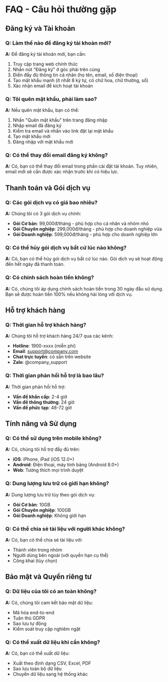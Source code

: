 # FAQ - Câu hỏi thường gặp

## Đăng ký và Tài khoản

### Q: Làm thế nào để đăng ký tài khoản mới?
**A:** Để đăng ký tài khoản mới, bạn cần:
1. Truy cập trang web chính thức
2. Nhấn nút "Đăng ký" ở góc phải trên cùng
3. Điền đầy đủ thông tin cá nhân (họ tên, email, số điện thoại)
4. Tạo mật khẩu mạnh (ít nhất 8 ký tự, có chữ hoa, chữ thường, số)
5. Xác nhận email để kích hoạt tài khoản

### Q: Tôi quên mật khẩu, phải làm sao?
**A:** Nếu quên mật khẩu, bạn có thể:
1. Nhấn "Quên mật khẩu" trên trang đăng nhập
2. Nhập email đã đăng ký
3. Kiểm tra email và nhấn vào link đặt lại mật khẩu
4. Tạo mật khẩu mới
5. Đăng nhập với mật khẩu mới

### Q: Có thể thay đổi email đăng ký không?
**A:** Có, bạn có thể thay đổi email trong phần cài đặt tài khoản. Tuy nhiên, email mới sẽ cần được xác nhận trước khi có hiệu lực.

## Thanh toán và Gói dịch vụ

### Q: Các gói dịch vụ có giá bao nhiêu?
**A:** Chúng tôi có 3 gói dịch vụ chính:
- **Gói Cơ bản**: 99,000đ/tháng - phù hợp cho cá nhân và nhóm nhỏ
- **Gói Chuyên nghiệp**: 299,000đ/tháng - phù hợp cho doanh nghiệp vừa
- **Gói Doanh nghiệp**: 599,000đ/tháng - phù hợp cho doanh nghiệp lớn

### Q: Có thể hủy gói dịch vụ bất cứ lúc nào không?
**A:** Có, bạn có thể hủy gói dịch vụ bất cứ lúc nào. Gói dịch vụ sẽ hoạt động đến hết ngày đã thanh toán.

### Q: Có chính sách hoàn tiền không?
**A:** Có, chúng tôi áp dụng chính sách hoàn tiền trong 30 ngày đầu sử dụng. Bạn sẽ được hoàn tiền 100% nếu không hài lòng với dịch vụ.

## Hỗ trợ khách hàng

### Q: Thời gian hỗ trợ khách hàng?
**A:** Chúng tôi hỗ trợ khách hàng 24/7 qua các kênh:
- **Hotline**: 1900-xxxx (miễn phí)
- **Email**: support@company.com
- **Chat trực tuyến**: có sẵn trên website
- **Zalo**: @company_support

### Q: Thời gian phản hồi hỗ trợ là bao lâu?
**A:** Thời gian phản hồi hỗ trợ:
- **Vấn đề khẩn cấp**: 2-4 giờ
- **Vấn đề thông thường**: 24 giờ
- **Vấn đề phức tạp**: 48-72 giờ

## Tính năng và Sử dụng

### Q: Có thể sử dụng trên mobile không?
**A:** Có, chúng tôi hỗ trợ đầy đủ trên:
- **iOS**: iPhone, iPad (iOS 12.0+)
- **Android**: Điện thoại, máy tính bảng (Android 8.0+)
- **Web**: Tương thích mọi trình duyệt

### Q: Dung lượng lưu trữ có giới hạn không?
**A:** Dung lượng lưu trữ tùy theo gói dịch vụ:
- **Gói Cơ bản**: 10GB
- **Gói Chuyên nghiệp**: 100GB  
- **Gói Doanh nghiệp**: Không giới hạn

### Q: Có thể chia sẻ tài liệu với người khác không?
**A:** Có, bạn có thể chia sẻ tài liệu với:
- Thành viên trong nhóm
- Người dùng bên ngoài (với quyền hạn cụ thể)
- Công khai (tùy chọn)

## Bảo mật và Quyền riêng tư

### Q: Dữ liệu của tôi có an toàn không?
**A:** Có, chúng tôi cam kết bảo mật dữ liệu:
- Mã hóa end-to-end
- Tuân thủ GDPR
- Sao lưu tự động
- Kiểm soát truy cập nghiêm ngặt

### Q: Có thể xuất dữ liệu khi cần không?
**A:** Có, bạn có thể xuất dữ liệu:
- Xuất theo định dạng CSV, Excel, PDF
- Sao lưu toàn bộ dữ liệu
- Chuyển dữ liệu sang hệ thống khác
